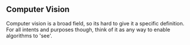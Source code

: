 ## Computer Vision

Computer vision is a broad field, so its hard to give it a specific definition.
For all intents and purposes though, think of it as any way to enable algorithms to 'see'.
